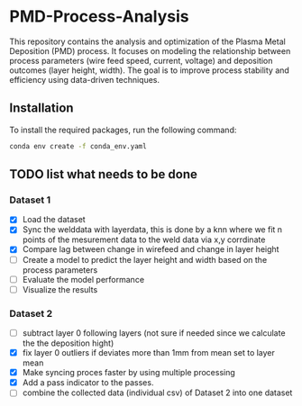 # PMD-Process-Analysis
This repository contains the analysis and optimization of the Plasma Metal Deposition (PMD) process. It focuses on modeling the relationship between process parameters (wire feed speed, current, voltage) and deposition outcomes (layer height, width). The goal is to improve process stability and efficiency using data-driven techniques.

## Installation
To install the required packages, run the following command:

```bash
conda env create -f conda_env.yaml

```

## TODO list what needs to be done


### Dataset 1
- [x] Load the dataset
- [x] Sync the welddata with layerdata, this is done by a knn where we fit n points of the mesurement data to the weld data via x,y corrdinate
- [x] Compare lag between change in wirefeed and change in layer height
- [ ] Create a model to predict the layer height and width based on the process parameters
- [ ] Evaluate the model performance
- [ ] Visualize the results

### Dataset 2
- [ ] subtract layer 0 following layers (not sure if needed since we calculate the the deposition hight)
- [x] fix layer 0 outliers if deviates more than 1mm from mean set to layer mean
- [x] Make syncing proces faster by using multiple processing
- [x] Add a pass indicator to the passes.
- [ ] combine the collected data (individual csv) of Dataset 2 into one dataset